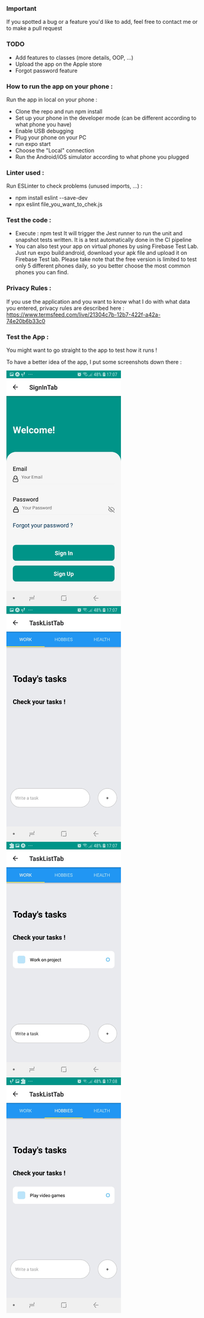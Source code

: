 ### Important
If you spotted a bug or a feature you'd like to add, feel free to contact me or to make a pull request

### TODO 
- Add features to classes (more details, OOP, ...)
- Upload the app on the Apple store
- Forgot password feature

### How to run the app on your phone :

Run the app in local on your phone :
- Clone the repo and run npm install
- Set up your phone in the developer mode (can be different according to what phone you have)
- Enable USB debugging 
- Plug your phone on your PC
- run expo start
- Choose the "Local" connection
- Run the Android/iOS simulator according to what phone you plugged

### Linter used :

Run ESLinter to check problems (unused imports, ...) :
- npm install eslint --save-dev
- npx eslint file_you_want_to_chek.js

### Test the code :
- Execute : npm test
It will trigger the Jest runner to run the unit and snapshot tests written. It is a test automatically done in the CI pipeline
- You can also test your app on virtual phones by using Firebase Test Lab. Just run expo build:android, download your apk file and upload it on Firebase Test lab. Please take note that the free version is limited to test only 5 different phones daily, so you better choose the most common phones you can find.

### Privacy Rules :
If you use the application and you want to know what I do with what data you entered, privacy rules are described here : https://www.termsfeed.com/live/21304c7b-12b7-422f-a42a-74e20b6b33c0

### Test the App :
You might want to go straight to the app to test how it runs !


To have a better idea of the app, I put some screenshots down there :

<img src="./assets/picture_2.jpg"
     style="float: left; margin-right: 10px; heigh: 480px; width: 300px" />

<img src="./assets/picture_3.jpg"
     style="float: left; margin-right: 10px; heigh: 480px; width: 300px" />


<img src="./assets/picture_4.jpg"
     style="float: left; margin-right: 10px; heigh: 480px; width: 300px" />


<img src="./assets/picture_5.jpg"
     style="float: left; margin-right: 10px; heigh: 480px; width: 300px" />


